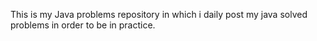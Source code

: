 This is my Java problems repository in which 
i daily post my java solved problems in order 
to be in practice.







